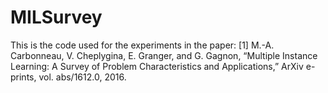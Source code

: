 # MILSurvey

This is the code used for the experiments in the paper:
[1] M.-A. Carbonneau, V. Cheplygina, E. Granger, and G. Gagnon, “Multiple Instance Learning: A Survey of Problem Characteristics and Applications,” ArXiv e-prints, vol. abs/1612.0, 2016. 
